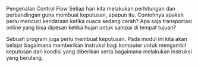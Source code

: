 Pengenalan Control Flow
Setiap hari kita melakukan perhitungan dan perbandingan guna membuat keputusan,
apapun itu. Contohnya apakah perlu mencuci kendaraan ketika cuaca sedang cerah?
Apa saja transportasi online yang bisa dipesan ketika hujan untuk sampai di 
tempat tujuan?

Sebuah program juga perlu membuat keputusan. Pada modul ini kita akan belajar 
bagaimana memberikan instruksi bagi komputer untuk mengambil keputusan dari 
kondisi yang diberikan serta bagaimana melakukan instruksi yang berulang.


